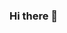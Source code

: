 ### Hi there 👋

<!--


- 🔭 I’m currently working on - Intelli J Idea
- 🌱 I’m currently learning - Java Script
- 💬 Ask me about - Communication skills,problem solving,Java script,Mysql
- 📫 How to reach me- ashuricha25@gmail.com
- ⚡ Achievements -AWS Certification,Betsol certification,College fashion team,College kabaddi team
-->
